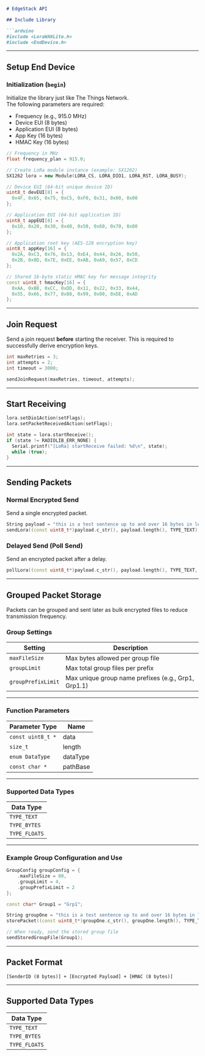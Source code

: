 ```markdown
# EdgeStack API

## Include Library

```arduino
#include <LoraWANLite.h>
#include <EndDevice.h>
```

---

## Setup End Device

### Initialization (`begin`)

Initialize the library just like The Things Network.  
The following parameters are required:

- Frequency (e.g., 915.0 MHz)
- Device EUI (8 bytes)
- Application EUI (8 bytes)
- App Key (16 bytes)
- HMAC Key (16 bytes)

```cpp
// Frequency in MHz
float frequency_plan = 915.0;

// Create LoRa module instance (example: SX1262)
SX1262 lora = new Module(LORA_CS, LORA_DIO1, LORA_RST, LORA_BUSY);

// Device EUI (64-bit unique device ID)
uint8_t devEUI[8] = {
  0x4F, 0x65, 0x75, 0xC5, 0xF0, 0x31, 0x00, 0x00
};

// Application EUI (64-bit application ID)
uint8_t appEUI[8] = {
  0x10, 0x20, 0x30, 0x40, 0x50, 0x60, 0x70, 0x80
};

// Application root key (AES-128 encryption key)
uint8_t appKey[16] = {
  0x2A, 0xC3, 0x76, 0x13, 0xE4, 0x44, 0x26, 0x50,
  0x2B, 0x8D, 0x7E, 0xEE, 0xAB, 0xA9, 0x57, 0xCD
};

// Shared 16-byte static HMAC key for message integrity
const uint8_t hmacKey[16] = {
  0xAA, 0xBB, 0xCC, 0xDD, 0x11, 0x22, 0x33, 0x44,
  0x55, 0x66, 0x77, 0x88, 0x99, 0x00, 0xDE, 0xAD
};
```

---

## Join Request

Send a join request **before** starting the receiver. This is required to successfully derive encryption keys.

```cpp
int maxRetries = 3;
int attempts = 2;
int timeout = 3000;

sendJoinRequest(maxRetries, timeout, attempts);
```

---

## Start Receiving

```cpp
lora.setDio1Action(setFlags);
lora.setPacketReceivedAction(setFlags);

int state = lora.startReceive();
if (state != RADIOLIB_ERR_NONE) {
  Serial.printf("[LoRa] startReceive failed: %d\n", state);
  while (true);
}
```

---

## Sending Packets

### Normal Encrypted Send

Send a single encrypted packet.

```cpp
String payload = "this is a test sentence up to and over 16 bytes in length";
sendLora((const uint8_t*)payload.c_str(), payload.length(), TYPE_TEXT);
```

### Delayed Send (Poll Send)

Send an encrypted packet after a delay.

```cpp
pollLora((const uint8_t*)payload.c_str(), payload.length(), TYPE_TEXT, 5000); // Delay 5000 ms
```

---

## Grouped Packet Storage

Packets can be grouped and sent later as bulk encrypted files to reduce transmission frequency.

### Group Settings

| Setting            | Description                                         |
| ------------------ | --------------------------------------------------- |
| `maxFileSize`      | Max bytes allowed per group file                    |
| `groupLimit`       | Max total group files per prefix                    |
| `groupPrefixLimit` | Max unique group name prefixes (e.g., Grp1, Grp1.1) |

---

### Function Parameters

| Parameter Type    | Name     |
| ----------------- | -------- |
| `const uint8_t *` | data     |
| `size_t`          | length   |
| `enum DataType`   | dataType |
| `const char *`    | pathBase |

---

### Supported Data Types

| Data Type     |
| ------------- |
| `TYPE_TEXT`   |
| `TYPE_BYTES`  |
| `TYPE_FLOATS` |

---

### Example Group Configuration and Use

```cpp
GroupConfig groupConfig = {
    .maxFileSize = 80,
    .groupLimit = 4,
    .groupPrefixLimit = 2
};

const char* Group1 = "Grp1";

String groupOne = "this is a test sentence up to and over 16 bytes in length";
storePacket((const uint8_t*)groupOne.c_str(), groupOne.length(), TYPE_TEXT, Group1);

// When ready, send the stored group file
sendStoredGroupFile(Group1);
```

---

## Packet Format

```
[SenderID (8 bytes)] + [Encrypted Payload] + [HMAC (8 bytes)]
```

---

## Supported Data Types

| Data Type   |
|-------------|
| `TYPE_TEXT` |
| `TYPE_BYTES`|
| `TYPE_FLOATS`|
```